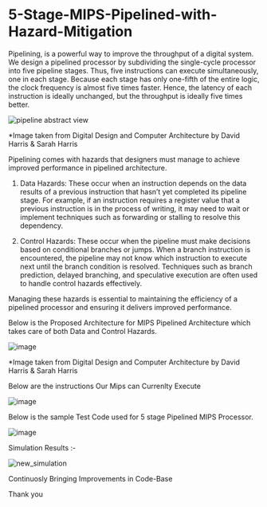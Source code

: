 # 5-Stage-MIPS-Pipelined-with-Hazard-Mitigation
Pipelining, is a powerful way to improve the throughput of a digital system. We design a pipelined
processor by subdividing the single-cycle processor into five pipeline stages. Thus, five instructions
can execute simultaneously, one in each stage. Because each stage has only one-fifth of the entire
logic, the clock frequency is almost five times faster. Hence, the latency of each instruction is ideally
unchanged, but the throughput is ideally five times better.

![pipeline abstract view](https://github.com/user-attachments/assets/8cb808c5-60fa-43bb-aec4-2c3d7e5417e2)

*Image taken from Digital Design and Computer Architecture by David Harris & Sarah Harris

Pipelining comes with hazards that designers must manage to achieve improved performance in pipelined architecture.

   1) Data Hazards: These occur when an instruction depends on the data results of a previous instruction that hasn’t yet completed its pipeline stage. For example, if an instruction requires a register value that a previous 
   instruction is in the process of writing, it may need to wait or implement techniques such as forwarding or stalling to resolve this dependency.

   2) Control Hazards: These occur when the pipeline must make decisions based on conditional branches or jumps. When a branch instruction is encountered, the pipeline may not know which instruction to execute next until the 
   branch condition is resolved. Techniques such as branch prediction, delayed branching, and speculative execution are often used to handle control hazards effectively.

Managing these hazards is essential to maintaining the efficiency of a pipelined processor and ensuring it delivers improved performance.

Below is the Proposed Architecture for MIPS Pipelined Architecture which takes care of both Data and Control Hazards.

![image](https://github.com/user-attachments/assets/f0f8e145-3dc2-4786-bbfa-0a76ff46a9af)

*Image taken from Digital Design and Computer Architecture by David Harris & Sarah Harris

Below are the instructions Our Mips can Currenlty Execute 

![image](https://github.com/user-attachments/assets/5582d771-916e-4f30-b26a-cc177bd3da3b)


Below is the sample Test Code used for 5 stage Pipelined MIPS Processor.

![image](https://github.com/user-attachments/assets/a49212dc-205f-402d-9e42-0a073bda32d9)

Simulation Results :- 

![new_simulation](https://github.com/user-attachments/assets/025bd460-9bca-4750-9948-44e8ea7bf1a2)


Continuosly Bringing Improvements in Code-Base 

Thank you 




